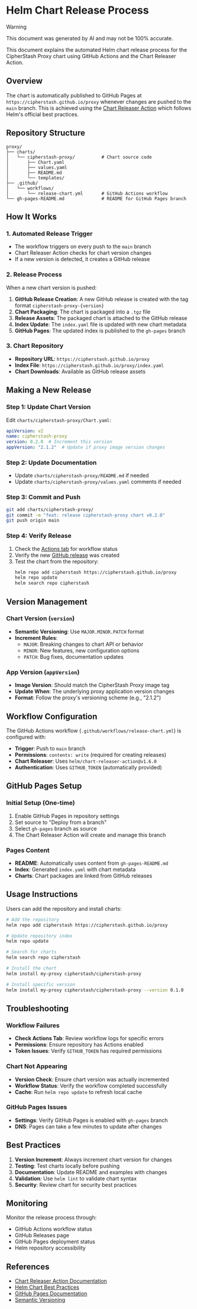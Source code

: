 # Helm Chart Release Process

> [!WARNING]
> This document was generated by AI and may not be 100% accurate.

This document explains the automated Helm chart release process for the CipherStash Proxy chart using GitHub Actions and the Chart Releaser Action.

## Overview

The chart is automatically published to GitHub Pages at `https://cipherstash.github.io/proxy` whenever changes are pushed to the `main` branch. This is achieved using the [Chart Releaser Action](https://helm.sh/docs/howto/chart_releaser_action/) which follows Helm's official best practices.

## Repository Structure

```
proxy/
├── charts/
│   └── cipherstash-proxy/          # Chart source code
│       ├── Chart.yaml
│       ├── values.yaml
│       ├── README.md
│       └── templates/
├── .github/
│   └── workflows/
│       └── release-chart.yml       # GitHub Actions workflow
└── gh-pages-README.md              # README for GitHub Pages branch
```

## How It Works

### 1. **Automated Release Trigger**
- The workflow triggers on every push to the `main` branch
- Chart Releaser Action checks for chart version changes
- If a new version is detected, it creates a GitHub release

### 2. **Release Process**
When a new chart version is pushed:

1. **GitHub Release Creation**: A new GitHub release is created with the tag format `cipherstash-proxy-{version}`
2. **Chart Packaging**: The chart is packaged into a `.tgz` file
3. **Release Assets**: The packaged chart is attached to the GitHub release
4. **Index Update**: The `index.yaml` file is updated with new chart metadata
5. **GitHub Pages**: The updated index is published to the `gh-pages` branch

### 3. **Chart Repository**
- **Repository URL**: `https://cipherstash.github.io/proxy`
- **Index File**: `https://cipherstash.github.io/proxy/index.yaml`
- **Chart Downloads**: Available as GitHub release assets

## Making a New Release

### Step 1: Update Chart Version
Edit `charts/cipherstash-proxy/Chart.yaml`:

```yaml
apiVersion: v2
name: cipherstash-proxy
version: 0.2.0  # Increment this version
appVersion: "2.1.2"  # Update if proxy image version changes
```

### Step 2: Update Documentation
- Update `charts/cipherstash-proxy/README.md` if needed
- Update `charts/cipherstash-proxy/values.yaml` comments if needed

### Step 3: Commit and Push
```bash
git add charts/cipherstash-proxy/
git commit -m "feat: release cipherstash-proxy chart v0.2.0"
git push origin main
```

### Step 4: Verify Release
1. Check the [Actions tab](https://github.com/cipherstash/proxy/actions) for workflow status
2. Verify the new [GitHub release](https://github.com/cipherstash/proxy/releases) was created
3. Test the chart from the repository:
   ```bash
   helm repo add cipherstash https://cipherstash.github.io/proxy
   helm repo update
   helm search repo cipherstash
   ```

## Version Management

### Chart Version (`version`)
- **Semantic Versioning**: Use `MAJOR.MINOR.PATCH` format
- **Increment Rules**:
  - `MAJOR`: Breaking changes to chart API or behavior
  - `MINOR`: New features, new configuration options
  - `PATCH`: Bug fixes, documentation updates

### App Version (`appVersion`)
- **Image Version**: Should match the CipherStash Proxy image tag
- **Update When**: The underlying proxy application version changes
- **Format**: Follow the proxy's versioning scheme (e.g., "2.1.2")

## Workflow Configuration

The GitHub Actions workflow (`.github/workflows/release-chart.yml`) is configured with:

- **Trigger**: Push to `main` branch
- **Permissions**: `contents: write` (required for creating releases)
- **Chart Releaser**: Uses `helm/chart-releaser-action@v1.6.0`
- **Authentication**: Uses `GITHUB_TOKEN` (automatically provided)

## GitHub Pages Setup

### Initial Setup (One-time)
1. Enable GitHub Pages in repository settings
2. Set source to "Deploy from a branch"
3. Select `gh-pages` branch as source
4. The Chart Releaser Action will create and manage this branch

### Pages Content
- **README**: Automatically uses content from `gh-pages-README.md`
- **Index**: Generated `index.yaml` with chart metadata
- **Charts**: Chart packages are linked from GitHub releases

## Usage Instructions

Users can add the repository and install charts:

```bash
# Add the repository
helm repo add cipherstash https://cipherstash.github.io/proxy

# Update repository index
helm repo update

# Search for charts
helm search repo cipherstash

# Install the chart
helm install my-proxy cipherstash/cipherstash-proxy

# Install specific version
helm install my-proxy cipherstash/cipherstash-proxy --version 0.1.0
```

## Troubleshooting

### Workflow Failures
- **Check Actions Tab**: Review workflow logs for specific errors
- **Permissions**: Ensure repository has Actions enabled
- **Token Issues**: Verify `GITHUB_TOKEN` has required permissions

### Chart Not Appearing
- **Version Check**: Ensure chart version was actually incremented
- **Workflow Status**: Verify the workflow completed successfully
- **Cache**: Run `helm repo update` to refresh local cache

### GitHub Pages Issues
- **Settings**: Verify GitHub Pages is enabled with `gh-pages` branch
- **DNS**: Pages can take a few minutes to update after changes

## Best Practices

1. **Version Increment**: Always increment chart version for changes
2. **Testing**: Test charts locally before pushing
3. **Documentation**: Update README and examples with changes
4. **Validation**: Use `helm lint` to validate chart syntax
5. **Security**: Review chart for security best practices

## Monitoring

Monitor the release process through:
- GitHub Actions workflow status
- GitHub Releases page
- GitHub Pages deployment status
- Helm repository accessibility

## References

- [Chart Releaser Action Documentation](https://helm.sh/docs/howto/chart_releaser_action/)
- [Helm Chart Best Practices](https://helm.sh/docs/chart_best_practices/)
- [GitHub Pages Documentation](https://docs.github.com/en/pages)
- [Semantic Versioning](https://semver.org/) 